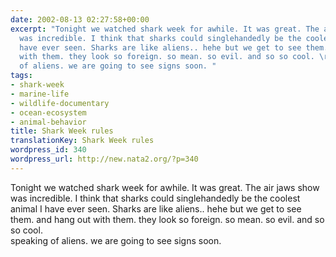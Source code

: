 ```yaml
---
date: 2002-08-13 02:27:58+00:00
excerpt: "Tonight we watched shark week for awhile. It was great. The air jaws show
  was incredible. I think that sharks could singlehandedly be the coolest animal I
  have ever seen. Sharks are like aliens.. hehe but we get to see them. and hang out
  with them. they look so foreign. so mean. so evil. and so so cool. \r\nspeaking
  of aliens. we are going to see signs soon. "
tags:
- shark-week
- marine-life
- wildlife-documentary
- ocean-ecosystem
- animal-behavior
title: Shark Week rules
translationKey: Shark Week rules
wordpress_id: 340
wordpress_url: http://new.nata2.org/?p=340
---
```


Tonight we watched shark week for awhile. It was great. The air jaws show was incredible. I think that sharks could singlehandedly be the coolest animal I have ever seen. Sharks are like aliens.. hehe but we get to see them. and hang out with them. they look so foreign. so mean. so evil. and so so cool. <br/>
speaking of aliens. we are going to see signs soon.